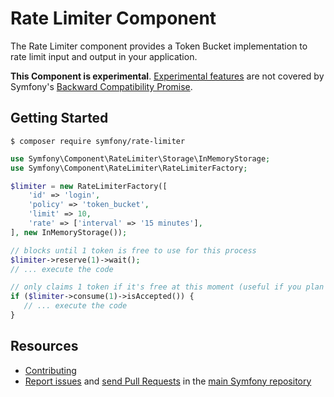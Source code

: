 Rate Limiter Component
======================

The Rate Limiter component provides a Token Bucket implementation to
rate limit input and output in your application.

**This Component is experimental**.
[Experimental features](https://symfony.com/doc/current/contributing/code/experimental.html)
are not covered by Symfony's
[Backward Compatibility Promise](https://symfony.com/doc/current/contributing/code/bc.html).

Getting Started
---------------

```
$ composer require symfony/rate-limiter
```

```php
use Symfony\Component\RateLimiter\Storage\InMemoryStorage;
use Symfony\Component\RateLimiter\RateLimiterFactory;

$limiter = new RateLimiterFactory([
    'id' => 'login',
    'policy' => 'token_bucket',
    'limit' => 10,
    'rate' => ['interval' => '15 minutes'],
], new InMemoryStorage());

// blocks until 1 token is free to use for this process
$limiter->reserve(1)->wait();
// ... execute the code

// only claims 1 token if it's free at this moment (useful if you plan to skip this process)
if ($limiter->consume(1)->isAccepted()) {
   // ... execute the code
}
```

Resources
---------

  * [Contributing](https://symfony.com/doc/current/contributing/index.html)
  * [Report issues](https://github.com/symfony/symfony/issues) and
    [send Pull Requests](https://github.com/symfony/symfony/pulls)
    in the [main Symfony repository](https://github.com/symfony/symfony)
